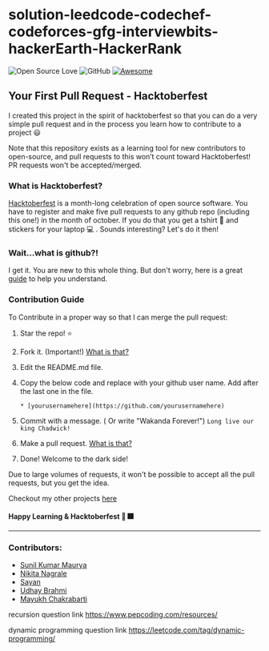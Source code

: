 # solution-leedcode-codechef-codeforces-gfg-interviewbits-hackerEarth-HackerRank

![Open Source Love](https://badges.frapsoft.com/os/v2/open-source.svg?v=103)  ![GitHub](https://img.shields.io/github/license/mashape/apistatus.svg?style=popout-square) [![Awesome](https://awesome.re/badge-flat.svg)](https://awesome.re)

## Your First Pull Request - Hacktoberfest
I created this project in the spirit of hacktoberfest so that you can do a very simple pull request and in the process you learn how to contribute to a project :smiley:

Note that this repository exists as a learning tool for new contributors to open-source, and pull requests to this won’t count toward Hacktoberfest! PR requests won't be accepted/merged.

### What is Hacktoberfest?

[Hacktoberfest](https://hacktoberfest.digitalocean.com/) is a month-long celebration of open source software. You have to register and make five pull requests to any github repo (including this one!) in the month of october. If you do that you get a tshirt :tshirt: and stickers for your laptop :computer: . Sounds interesting? Let's do it then!

### Wait...what is github?!

I get it. You are new to this whole thing. But don't worry, here is a great [guide](https://guides.github.com/activities/hello-world/) to help you understand.

### Contribution Guide

To Contribute in a proper way so that I can merge the pull request:

1. Star the repo! :star:
2. Fork it. (Important!) [What is that?](https://help.github.com/articles/fork-a-repo/)
3. Edit the README.md file.
4. Copy the below code and replace with your github user name. Add after the last one in the file.

    ```
   * [yourusernamehere](https://github.com/yourusernamehere)
    ```
5. Commit with a message. ( Or write "Wakanda Forever!") `Long live our king Chadwick!`
6. Make a pull request. [What is that?](https://help.github.com/articles/creating-a-pull-request-from-a-fork/)
7. Done! Welcome to the dark side!

Due to large volumes of requests, it won't be possible to accept all the pull requests, but you get the idea.




Checkout my other projects [here](https://github.com/sunilkumarmaurya786693?tab=repositories)

#### Happy Learning & Hacktoberfest :tada: :fireworks:

-------------------------------------------------------------------------------------------------

### Contributors:

* [Sunil Kumar Maurya](https://github.com/sunilkumarmaurya786693)
* [Nikita Nagrale](https://github.com/nikitanagrale)
* [Sayan](https://github.com/sayantann11)
* [Udhay Brahmi](https://github.com/Udhay-Brahmi)
* [Mayukh Chakrabarti](https://github.com/MayukhC99)


recursion question link
https://www.pepcoding.com/resources/

dynamic programming question link 
https://leetcode.com/tag/dynamic-programming/
